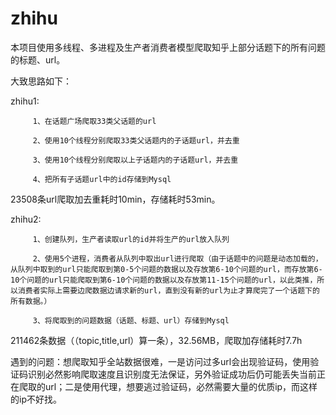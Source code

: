 # zhihu
本项目使用多线程、多进程及生产者消费者模型爬取知乎上部分话题下的所有问题的标题、url。

大致思路如下：

zhihu1:  

         1、在话题广场爬取33类父话题的url

         2、使用10个线程分别爬取33类父话题内的子话题url，并去重
         
         3、使用10个线程分别爬取以上子话题内的子话题url，并去重
         
         4、把所有子话题url中的id存储到Mysql
     
23508条url爬取加去重耗时10min，存储耗时53min。


zhihu2:  

         1、创建队列，生产者读取url的id并将生产的url放入队列

         2、使用5个进程，消费者从队列中取出url进行爬取（由于话题中的问题是动态加载的，从队列中取到的url只能爬取到第0-5个问题的数据以及存放第6-10个问题的url，而存放第6-10个问题的url只能爬取到第6-10个问题的数据以及存放第11-15个问题的url，以此类推，所以消费者实际上需要边爬数据边请求新的url，直到没有新的url为止才算爬完了一个话题下的所有数据。）
         
         3、将爬取到的问题数据（话题、标题、url）存储到Mysql

211462条数据（（topic,title,url）算一条），32.56MB，爬取加存储耗时7.7h


遇到的问题：想爬取知乎全站数据很难，一是访问过多url会出现验证码，使用验证码识别必然影响爬取速度且识别度无法保证，另外验证成功后仍可能丢失当前正在爬取的url；二是使用代理，想要逃过验证码，必然需要大量的优质ip，而这样的ip不好找。
